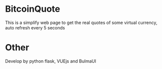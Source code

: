# BitcoinQuote
This is a simplify web page to get the real quotes of some virtual currency, auto refresh every 5 seconds

# Other
Develop by python flask, VUEjs and BulmaUI

